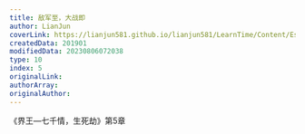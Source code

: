 ```yaml
---
title: 敌军至，大战即
author: LianJun
coverLink: https://lianjun581.github.io/lianjun581/LearnTime/Content/Essay/5/cover.png
createdData: 201901
modifiedData: 20230806072038
type: 10
index: 5
originalLink:
authorArray:
originalAuthor:
---
```




《界王—七千情，生死劫》第5章